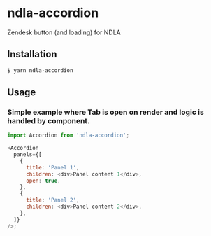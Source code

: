 # ndla-accordion

Zendesk button (and loading) for NDLA

## Installation

```sh
$ yarn ndla-accordion
```

## Usage

### Simple example where Tab is open on render and logic is handled by component.

```js
import Accordion from 'ndla-accordion';

<Accordion
  panels={[
    {
      title: 'Panel 1',
      children: <div>Panel content 1</div>,
      open: true,
    },
    {
      title: 'Panel 2',
      children: <div>Panel content 2</div>,
    },
  ]}
/>;
```
